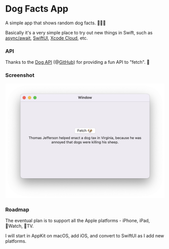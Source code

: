 # Dog Facts App
A simple app that shows random dog facts. 🤷🏻‍♂️ 

Basically it's a very simple place to try out new things in Swift, such as [async/await](https://youtu.be/iGNxhCdRuSU), [SwiftUI](https://developer.apple.com/xcode/swiftui/), [Xcode Cloud](https://developer.apple.com/xcode-cloud/), etc.

### API

Thanks to the [Dog API](https://kinduff.github.io/dog-api/) (@[GitHub](https://github.com/kinduff/dog-api)) for providing a fun API to "fetch". 🐶

### Screenshot

![Dog Facts screenshot](dog-fact.png)

### Roadmap
The eventual plan is to support all the Apple platforms - iPhone, iPad, Watch, TV.

I will start in AppKit on macOS, add iOS, and convert to SwiftUI as I add new platforms.
